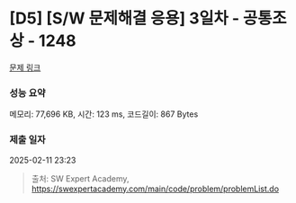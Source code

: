 # [D5] [S/W 문제해결 응용] 3일차 - 공통조상 - 1248 

[문제 링크](https://swexpertacademy.com/main/code/problem/problemDetail.do?contestProbId=AV15PTkqAPYCFAYD) 

### 성능 요약

메모리: 77,696 KB, 시간: 123 ms, 코드길이: 867 Bytes

### 제출 일자

2025-02-11 23:23



> 출처: SW Expert Academy, https://swexpertacademy.com/main/code/problem/problemList.do
